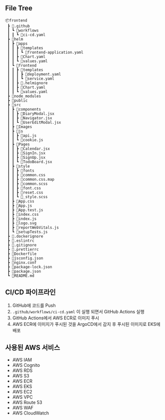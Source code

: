 ## File Tree
```
📦frontend
 ┣ 📂.github
 ┃ ┗ 📂workflows
 ┃ ┃ ┗ 📜ci-cd.yaml
 ┣ 📂helm
 ┃ ┣ 📂apps
 ┃ ┃ ┣ 📂templates
 ┃ ┃ ┃ ┗ 📜frontend-application.yaml
 ┃ ┃ ┣ 📜Chart.yaml
 ┃ ┃ ┗ 📜values.yaml
 ┃ ┗ 📂frontend
 ┃ ┃ ┣ 📂templates
 ┃ ┃ ┃ ┣ 📜deployment.yaml
 ┃ ┃ ┃ ┗ 📜service.yaml
 ┃ ┃ ┣ 📜.helmignore
 ┃ ┃ ┣ 📜Chart.yaml
 ┃ ┃ ┗ 📜values.yaml
 ┣ 📂node_modules
 ┣ 📂public
 ┣ 📂src
 ┃ ┣ 📂components
 ┃ ┃ ┣ 📜DiaryModal.jsx
 ┃ ┃ ┣ 📜Navigator.jsx
 ┃ ┃ ┗ 📜UserEditModal.jsx
 ┃ ┣ 📂Images
 ┃ ┣ 📂js
 ┃ ┃ ┣ 📜api.js
 ┃ ┃ ┗ 📜cookie.js
 ┃ ┣ 📂Pages
 ┃ ┃ ┣ 📜Calendar.jsx
 ┃ ┃ ┣ 📜SignIn.jsx
 ┃ ┃ ┣ 📜SignUp.jsx
 ┃ ┃ ┗ 📜TodoBoard.jsx
 ┃ ┣ 📂style
 ┃ ┃ ┣ 📂fonts
 ┃ ┃ ┣ 📜common.css
 ┃ ┃ ┣ 📜common.css.map
 ┃ ┃ ┣ 📜common.scss
 ┃ ┃ ┣ 📜font.css
 ┃ ┃ ┣ 📜reset.css
 ┃ ┃ ┗ 📜_style.scss
 ┃ ┣ 📜App.css
 ┃ ┣ 📜App.js
 ┃ ┣ 📜App.test.js
 ┃ ┣ 📜index.css
 ┃ ┣ 📜index.js
 ┃ ┣ 📜logo.svg
 ┃ ┣ 📜reportWebVitals.js
 ┃ ┗ 📜setupTests.js
 ┣ 📜.dockerignore
 ┣ 📜.eslintrc
 ┣ 📜.gitignore
 ┣ 📜.prettierrc
 ┣ 📜Dockerfile
 ┣ 📜jsconfig.json
 ┣ 📜nginx.conf
 ┣ 📜package-lock.json
 ┣ 📜package.json
 ┗ 📜README.md
 ```

## CI/CD 파이프라인
1. GitHub에 코드를 Push
2. `.github/workflows/ci-cd.yaml` 이 실행 되면서 GitHub Actions 실행
3. GitHub Actions에서 AWS ECR로 이미지 푸시
4. AWS ECR에 이미지가 푸시된 것을 ArgoCD에서 감지 후 푸시된 이미지로 EKS에 배포

## 사용된 AWS 서비스
* AWS IAM
* AWS Cognito
* AWS RDS
* AWS S3
* AWS ECR
* AWS EKS
* AWS EC2
* AWS VPC
* AWS Route 53
* AWS WAF
* AWS CloudWatch